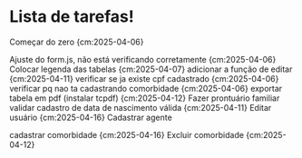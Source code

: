 # Lista de tarefas!
Começar do zero {cm:2025-04-06}

Ajuste do form.js, não está verificando corretamente {cm:2025-04-06}
Colocar legenda das tabelas {cm:2025-04-07}
adicionar a função de editar {cm:2025-04-11}
verificar se ja existe cpf cadastrado {cm:2025-04-06}
verificar pq nao ta cadastrando comorbidade {cm:2025-04-06}
exportar tabela em pdf (instalar tcpdf) {cm:2025-04-12}
Fazer prontuário familiar
validar cadastro de data de nascimento válida {cm:2025-04-11}
Editar usuário {cm:2025-04-16}
Cadastrar agente

cadastrar comorbidade {cm:2025-04-16}
Excluir comorbidade {cm:2025-04-12}
